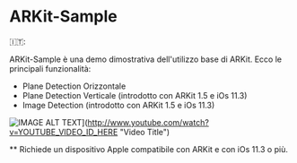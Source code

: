 # ARKit-Sample

 🇮🇹:
 
 ARKit-Sample è una demo dimostrativa dell'utilizzo base di ARKit. Ecco le principali funzionalità:
 
 - Plane Detection Orizzontale
 - Plane Detection Verticale (introdotto con ARKit 1.5 e iOs 11.3)
 - Image Detection (introdotto con ARKit 1.5 e iOs 11.3)
 
 
 ![IMAGE ALT TEXT](http://img.youtube.com/vi/YOUTUBE_VIDEO_ID_HERE/0.jpg)](http://www.youtube.com/watch?v=YOUTUBE_VIDEO_ID_HERE "Video Title")
 
 ** Richiede un dispositivo Apple compatibile con ARKit e con iOs 11.3 o più.
 

